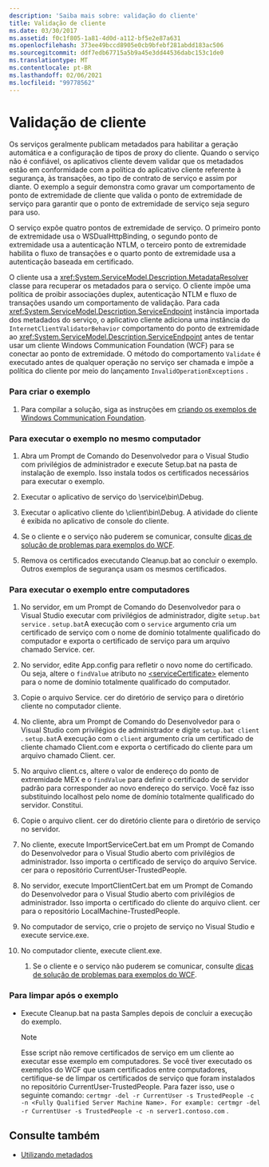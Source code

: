 ```yaml
---
description: 'Saiba mais sobre: validação do cliente'
title: Validação de cliente
ms.date: 03/30/2017
ms.assetid: f0c1f805-1a81-4d0d-a112-bf5e2e87a631
ms.openlocfilehash: 373ee49bccd8905e0cb9bfebf281abdd183ac506
ms.sourcegitcommit: ddf7edb67715a5b9a45e3dd44536dabc153c1de0
ms.translationtype: MT
ms.contentlocale: pt-BR
ms.lasthandoff: 02/06/2021
ms.locfileid: "99778562"
---
```

# <a name="client-validation"></a>Validação de cliente

Os serviços geralmente publicam metadados para habilitar a geração automática e a configuração de tipos de proxy do cliente. Quando o serviço não é confiável, os aplicativos cliente devem validar que os metadados estão em conformidade com a política do aplicativo cliente referente à segurança, às transações, ao tipo de contrato de serviço e assim por diante. O exemplo a seguir demonstra como gravar um comportamento de ponto de extremidade de cliente que valida o ponto de extremidade de serviço para garantir que o ponto de extremidade de serviço seja seguro para uso.  
  
 O serviço expõe quatro pontos de extremidade de serviço. O primeiro ponto de extremidade usa o WSDualHttpBinding, o segundo ponto de extremidade usa a autenticação NTLM, o terceiro ponto de extremidade habilita o fluxo de transações e o quarto ponto de extremidade usa a autenticação baseada em certificado.  
  
 O cliente usa a <xref:System.ServiceModel.Description.MetadataResolver> classe para recuperar os metadados para o serviço. O cliente impõe uma política de proibir associações duplex, autenticação NTLM e fluxo de transações usando um comportamento de validação. Para cada <xref:System.ServiceModel.Description.ServiceEndpoint> instância importada dos metadados do serviço, o aplicativo cliente adiciona uma instância do `InternetClientValidatorBehavior` comportamento do ponto de extremidade ao <xref:System.ServiceModel.Description.ServiceEndpoint> antes de tentar usar um cliente Windows Communication Foundation (WCF) para se conectar ao ponto de extremidade. O método do comportamento `Validate` é executado antes de qualquer operação no serviço ser chamada e impõe a política do cliente por meio do lançamento `InvalidOperationExceptions` .  
  
### <a name="to-build-the-sample"></a>Para criar o exemplo  
  
1. Para compilar a solução, siga as instruções em [criando os exemplos de Windows Communication Foundation](building-the-samples.md).  
  
### <a name="to-run-the-sample-on-the-same-computer"></a>Para executar o exemplo no mesmo computador  
  
1. Abra um Prompt de Comando do Desenvolvedor para o Visual Studio com privilégios de administrador e execute Setup.bat na pasta de instalação de exemplo. Isso instala todos os certificados necessários para executar o exemplo.  
  
2. Executar o aplicativo de serviço do \service\bin\Debug.  
  
3. Executar o aplicativo cliente do \client\bin\Debug. A atividade do cliente é exibida no aplicativo de console do cliente.  
  
4. Se o cliente e o serviço não puderem se comunicar, consulte [dicas de solução de problemas para exemplos do WCF](/previous-versions/dotnet/netframework-3.5/ms751511(v=vs.90)).  
  
5. Remova os certificados executando Cleanup.bat ao concluir o exemplo. Outros exemplos de segurança usam os mesmos certificados.  
  
### <a name="to-run-the-sample-across-computers"></a>Para executar o exemplo entre computadores  
  
1. No servidor, em um Prompt de Comando do Desenvolvedor para o Visual Studio executar com privilégios de administrador, digite `setup.bat service` . `setup.bat`A execução com o `service` argumento cria um certificado de serviço com o nome de domínio totalmente qualificado do computador e exporta o certificado de serviço para um arquivo chamado Service. cer.  
  
2. No servidor, edite App.config para refletir o novo nome do certificado. Ou seja, altere o `findValue` atributo no [\<serviceCertificate>](../../configure-apps/file-schema/wcf/servicecertificate-of-clientcredentials-element.md) elemento para o nome de domínio totalmente qualificado do computador.  
  
3. Copie o arquivo Service. cer do diretório de serviço para o diretório cliente no computador cliente.  
  
4. No cliente, abra um Prompt de Comando do Desenvolvedor para o Visual Studio com privilégios de administrador e digite `setup.bat client` . `setup.bat`A execução com o `client` argumento cria um certificado de cliente chamado Client.com e exporta o certificado do cliente para um arquivo chamado Client. cer.  
  
5. No arquivo client.cs, altere o valor de endereço do ponto de extremidade MEX e o `findValue` para definir o certificado de servidor padrão para corresponder ao novo endereço do serviço. Você faz isso substituindo localhost pelo nome de domínio totalmente qualificado do servidor. Constitui.  
  
6. Copie o arquivo client. cer do diretório cliente para o diretório de serviço no servidor.  
  
7. No cliente, execute ImportServiceCert.bat em um Prompt de Comando do Desenvolvedor para o Visual Studio aberto com privilégios de administrador. Isso importa o certificado de serviço do arquivo Service. cer para o repositório CurrentUser-TrustedPeople.  
  
8. No servidor, execute ImportClientCert.bat em um Prompt de Comando do Desenvolvedor para o Visual Studio aberto com privilégios de administrador. Isso importa o certificado do cliente do arquivo client. cer para o repositório LocalMachine-TrustedPeople.  
  
9. No computador de serviço, crie o projeto de serviço no Visual Studio e execute service.exe.  
  
10. No computador cliente, execute client.exe.  
  
    1. Se o cliente e o serviço não puderem se comunicar, consulte [dicas de solução de problemas para exemplos do WCF](/previous-versions/dotnet/netframework-3.5/ms751511(v=vs.90)).  
  
### <a name="to-clean-up-after-the-sample"></a>Para limpar após o exemplo  
  
- Execute Cleanup.bat na pasta Samples depois de concluir a execução do exemplo.  
  
    > [!NOTE]
    > Esse script não remove certificados de serviço em um cliente ao executar esse exemplo em computadores. Se você tiver executado os exemplos do WCF que usam certificados entre computadores, certifique-se de limpar os certificados de serviço que foram instalados no repositório CurrentUser-TrustedPeople. Para fazer isso, use o seguinte comando: `certmgr -del -r CurrentUser -s TrustedPeople -c -n <Fully Qualified Server Machine Name>. For example: certmgr -del -r CurrentUser -s TrustedPeople -c -n server1.contoso.com` .  
  
## <a name="see-also"></a>Consulte também

- [Utilizando metadados](../feature-details/using-metadata.md)
